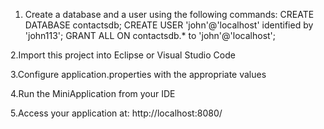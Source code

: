 1. Create a database and a user using the following commands:
CREATE DATABASE contactsdb;
CREATE USER 'john'@'localhost' identified by 'john113';
GRANT ALL ON contactsdb.* to 'john'@'localhost';

2.Import this project into Eclipse or Visual Studio Code

3.Configure application.properties with the appropriate values

4.Run the MiniApplication from your IDE

5.Access your application at: http://localhost:8080/


